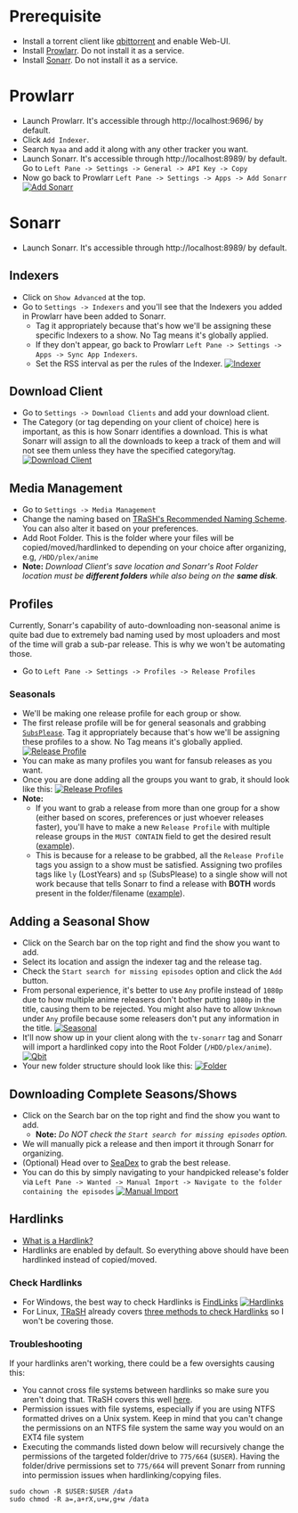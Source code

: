 # Prerequisite
- Install a torrent client like [qbittorrent](https://www.qbittorrent.org/download.php) and enable Web-UI.
- Install [Prowlarr](https://github.com/Prowlarr/Prowlarr/releases). Do not install it as a service.
- Install [Sonarr](https://sonarr.tv/). Do not install it as a service.

# Prowlarr
- Launch Prowlarr. It's accessible through http://localhost:9696/ by default.
- Click `Add Indexer`.
- Search `Nyaa` and add it along with any other tracker you want.
- Launch Sonarr. It's accessible through http://localhost:8989/ by default. Go to `Left Pane -> Settings -> General -> API Key -> Copy`
- Now go back to Prowlarr `Left Pane -> Settings -> Apps -> Add Sonarr`
[![Add Sonarr](https://i.imgur.com/ski3AQt.gif "Add Sonarr")](https://i.imgur.com/ski3AQt.gif "Add Sonarr")

# Sonarr
- Launch Sonarr. It's accessible through http://localhost:8989/ by default.

## Indexers
- Click on `Show Advanced` at the top.
- Go to `Settings -> Indexers` and you'll see that the Indexers you added in Prowlarr have been added to Sonarr.
    - Tag it appropriately because that's how we'll be assigning these specific Indexers to a show. No Tag means it's globally applied.
    - If they don't appear, go back to Prowlarr `Left Pane -> Settings -> Apps -> Sync App Indexers`.
    - Set the RSS interval as per the rules of the Indexer.
    [![Indexer](https://i.imgur.com/xENPujg.png "Indexer")](https://i.imgur.com/xENPujg.png "Indexer")
    
## Download Client
- Go to `Settings -> Download Clients` and add your download client.
- The Category (or tag depending on your client of choice) here is important, as this is how Sonarr identifies a download. This is what Sonarr will assign to all the downloads to keep a track of them and will not see them unless they have the specified category/tag.
[![Download Client](https://i.imgur.com/hfKQYcJ.png "Download Client")](https://i.imgur.com/hfKQYcJ.png "Download Client")
## Media Management
 - Go to `Settings -> Media Management`
 - Change the naming based on [TRaSH's Recommended Naming Scheme](https://trash-guides.info/Sonarr/Sonarr-recommended-naming-scheme/). You can also alter it based on your preferences.
 - Add Root Folder. This is the folder where your files will be copied/moved/hardlinked to depending on your choice after organizing, e.g, `/HDD/plex/anime`
 - **Note:** *Download Client's save location and Sonarr's Root Folder location must be **different folders** while also being on the **same disk**.*
 
 ## Profiles
Currently, Sonarr's capability of auto-downloading non-seasonal anime is quite bad due to extremely bad naming used by most uploaders and most of the time will grab a sub-par release. This is why we won't be automating those.
- Go to `Left Pane -> Settings -> Profiles -> Release Profiles`
### Seasonals
- We'll be making one release profile for each group or show.
- The first release profile will be for general seasonals and grabbing [`SubsPlease`](https://nyaa.si/user/subsplease). Tag it appropriately because that's how we'll be assigning these profiles to a show. No Tag means it's globally applied.
[![Release Profile](https://i.imgur.com/QoLA0t8.png "SubsPlease Profile")](https://i.imgur.com/QoLA0t8.png "SubsPlease Profile")
- You can make as many profiles you want for fansub releases as you want.
- Once you are done adding all the groups you want to grab, it should look like this:
[![Release Profiles](https://i.imgur.com/7m6Ybgp.png "Release Profiles")](https://i.imgur.com/7m6Ybgp.png "Release Profiles")
- **Note:**
    - If you want to grab a release from more than one group for a show (either based on scores, preferences or just whoever releases faster), you'll have to make a new `Release Profile` with multiple release groups in the `MUST CONTAIN` field to get the desired result ([example](https://i.imgur.com/SBpEoJQ.png)).
    - This is because for a release to be grabbed, all the `Release Profile` tags you assign to a show must be satisfied. Assigning two profiles tags like `ly` (LostYears) and `sp` (SubsPlease) to a single show will not work because that tells Sonarr to find a release with **BOTH** words present in the folder/filename ([example](https://i.imgur.com/mXQEJrn.png)).

## Adding a Seasonal Show
- Click on the Search bar on the top right and find the show you want to add.
- Select its location and assign the indexer tag and the release tag.
- Check the `Start search for missing episodes` option and click the `Add` button. 
- From personal experience, it's better to use `Any` profile instead of `1080p` due to how multiple anime releasers don't bother putting `1080p` in the title, causing them to be rejected. You might also have to allow `Unknown` under `Any` profile because some releasers don't put any information in the title.
[![Seasonal](https://i.imgur.com/0FQGR1E.gif "Seasonal")](https://i.imgur.com/0FQGR1E.gif "Seasonal")
- It'll now show up in your client along with the `tv-sonarr` tag and Sonarr will import a hardlinked copy into the Root Folder (`/HDD/plex/anime`).
[![Qbit](https://i.imgur.com/271wNmN.png "Qbit")](https://i.imgur.com/271wNmN.png "Qbit")
- Your new folder structure should look like this:
[![Folder](https://i.imgur.com/bmmGs6i.png "Folder")](https://i.imgur.com/bmmGs6i.png "Folder")

## Downloading Complete Seasons/Shows
- Click on the Search bar on the top right and find the show you want to add.
    - **Note:** *Do NOT check the `Start search for missing episodes` option.*
- We will manually pick a release and then import it through Sonarr for organizing.
- (Optional) Head over to [SeaDex](https://releases.moe) to grab the best release.
- You can do this by simply navigating to your handpicked release's folder via `Left Pane -> Wanted -> Manual Import -> Navigate to the folder containing the episodes`
[![Manual Import](https://i.imgur.com/UjvXrka.gif "Manual Import")](https://i.imgur.com/UjvXrka.gif "Manual Import")

## Hardlinks
- [What is a Hardlink?](https://trash-guides.info/Hardlinks/Hardlinks-and-Instant-Moves/#what-are-hardlinks)
- Hardlinks are enabled by default. So everything above should have been hardlinked instead of copied/moved.
### Check Hardlinks
- For Windows, the best way to check Hardlinks is [FindLinks](https://docs.microsoft.com/en-us/sysinternals/downloads/findlinks)
[![Hardlinks](https://i.imgur.com/pRZwkGG.png "Hardlinks")](https://i.imgur.com/pRZwkGG.png "Hardlinks")
- For Linux, [TRaSH](https://trash-guides.info/) already covers [three methods to check Hardlinks](https://trash-guides.info/Hardlinks/Check-if-hardlinks-are-working/) so I won't be covering those.

### Troubleshooting
If your hardlinks aren't working, there could be a few oversights causing this:
- You cannot cross file systems between hardlinks so make sure you aren't doing that. TRaSH covers this well [here](https://trash-guides.info/Hardlinks/How-to-setup-for/).
- Permission issues with file systems, especially if you are using NTFS formatted drives on a Unix system. Keep in mind that you can't change the permissions on an NTFS  file system the same way you would on an EXT4 file system
- Executing the commands listed down below will recursively change the permissions of the targeted folder/drive to `775/664` (`$USER`). Having the folder/drive permissions set to `775/664` will prevent Sonarr from running into permission issues when hardlinking/copying files.
```
sudo chown -R $USER:$USER /data
sudo chmod -R a=,a+rX,u+w,g+w /data

```